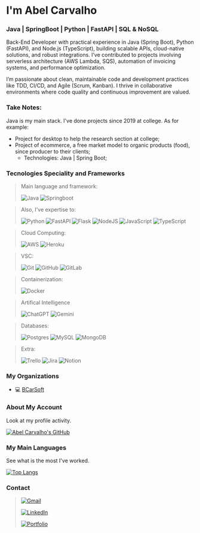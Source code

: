 <h1 align="left">I'm Abel Carvalho</h1>
<h3 align="left">Java | SpringBoot | Python | FastAPI | SQL & NoSQL</h3>

Back-End Developer with practical experience in Java (Spring Boot), Python (FastAPI), and Node.js (TypeScript), building scalable APIs, cloud-native solutions, and robust integrations. I’ve contributed to projects involving serverless architecture (AWS Lambda, SQS), automation of invoicing systems, and performance optimization.

I’m passionate about clean, maintainable code and development practices like TDD, CI/CD, and Agile (Scrum, Kanban). I thrive in collaborative environments where code quality and continuous improvement are valued.

### Take Notes:
Java is my main stack. I've done projects since 2019 at college. As for example:
* Project for desktop to help the research section at college;
* Project of ecommerce, a free market model to organic products (food), since producer to their clients;
  * Technologies: Java | Spring Boot;

### Tecnologies Speciality and Frameworks
> Main language and framework:
> 
> ![Java](https://img.shields.io/badge/Java-FF0000?style=for-the-badge&logo=java&logoColor=white) ![Springboot](https://img.shields.io/badge/Spring_Boot-6DB33F?style=for-the-badge&logo=spring-boot&logoColor=white) 

> Also, I've expertise to:
> 
> ![Python](https://img.shields.io/badge/python-3670A0?style=for-the-badge&logo=python&logoColor=ffdd54) ![FastAPI](https://img.shields.io/badge/FastAPI-005571?style=for-the-badge&logo=fastapi) ![Flask](https://img.shields.io/badge/flask-%23000.svg?style=for-the-badge&logo=flask&logoColor=white) ![NodeJS](https://img.shields.io/badge/Node%20js-339933?style=for-the-badge&logo=nodedotjs&logoColor=white) ![JavaScript](https://img.shields.io/badge/javascript-%23323330.svg?style=for-the-badge&logo=javascript&logoColor=%23F7DF1E) ![TypeScript](https://img.shields.io/badge/TypeScript-007ACC?style=for-the-badge&logo=typescript&logoColor=white)

> Cloud Computing:
> 
> ![AWS](https://img.shields.io/badge/AWS-%23FF9900.svg?style=for-the-badge&logo=amazon-aws&logoColor=white) ![Heroku](https://img.shields.io/badge/Heroku-430098?style=for-the-badge&logo=heroku&logoColor=white)

> VSC:
> 
> ![Git](https://img.shields.io/badge/git-%23F05033.svg?style=for-the-badge&logo=git&logoColor=white) ![GitHub](https://img.shields.io/badge/github-%23121011.svg?style=for-the-badge&logo=github&logoColor=white) ![GitLab](https://img.shields.io/badge/GitLab-330F63?style=for-the-badge&logo=gitlab&logoColor=white)

> Containerization:
> 
> ![Docker](https://img.shields.io/badge/docker-%230db7ed.svg?style=for-the-badge&logo=docker&logoColor=white)

> Artifical Intelligence
>
> ![ChatGPT](https://img.shields.io/badge/ChatGPT-74aa9c?style=for-the-badge&logo=openai&logoColor=white) ![Gemini](https://img.shields.io/badge/Google%20Gemini-8E75B2?style=for-the-badge&logo=googlegemini&logoColor=white)

> Databases:
> 
> ![Postgres](https://img.shields.io/badge/postgres-%23316192.svg?style=for-the-badge&logo=postgresql&logoColor=white) ![MySQL](https://img.shields.io/badge/mysql-%2300f.svg?style=for-the-badge&logo=mysql&logoColor=white) ![MongoDB](https://img.shields.io/badge/MongoDB-4EA94B?style=for-the-badge&logo=mongodb&logoColor=white)

> Extra:
> 
> ![Trello](https://img.shields.io/badge/Trello-%23026AA7.svg?style=for-the-badge&logo=Trello&logoColor=white) ![Jira](https://img.shields.io/badge/jira-%230A0FFF.svg?style=for-the-badge&logo=jira&logoColor=white) ![Notion](https://img.shields.io/badge/Notion-%23000000.svg?style=for-the-badge&logo=notion&logoColor=white) 

### My Organizations

- 💻 [BCarSoft](https://github.com/bcarsoft)

### About My Account
Look at my profile activity.

[![Abel Carvalho's GitHub](https://github-readme-stats.vercel.app/api?username=abelbarreto-dev&show_icons=true&theme=dark)](https://github.com/anuraghazra/github-readme-stats)

### My Main Languages
See what is the most I've worked.

[![Top Langs](https://github-readme-stats.vercel.app/api/top-langs/?username=abelbarreto-dev&layout=compact&hide=Jupyter%20Notebook&theme=dark)](https://github.com/anuraghazra/github-readme-stats)

### Contact
> [![Gmail](https://img.shields.io/badge/Gmail-D14836?style=for-the-badge&logo=gmail&logoColor=white)](mailto:abelbcarvalho.dev@gmail.com)
>
> [![LinkedIn](https://img.shields.io/badge/linkedin-%230077B5.svg?style=for-the-badge&logo=linkedin&logoColor=white)](https://www.linkedin.com/in/abelcarvalho/)
>
> [![Portfolio](https://img.shields.io/badge/Portfolio-000000?style=for-the-badge&logo=About.me&logoColor=white)]()
